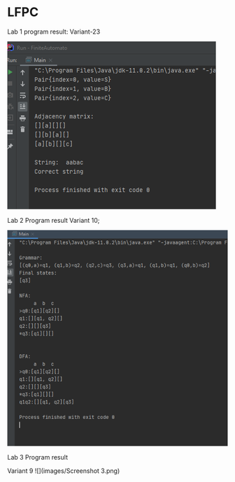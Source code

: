 # LFPC
Lab 1 program result:
Variant-23



![](images/Screenshot1.png)

Lab 2 Program result 
Variant 10;

![](images/Screenshot2.png)


Lab 3 Program result 

Variant 9
![](images/Screenshot 3.png)
